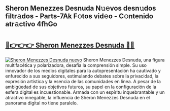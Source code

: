 ## Sheron Menezzes Desnuda N𝚞𝚎vos desn𝚞dos filtr𝚊dos - Parts-7Ak F𝚘tos vid𝚎o - C𝚘ntenido atr𝚊ctivo 4fhGo

# <h2><a href="http://mb3lbe.tromn.icu/?c=Sheron+Menezzes+Desnuda">🔗👉👉👉 Sheron Menezzes Desnuda 🔗🔗</a></h2>

[![Sheron Menezzes Desnuda nuevo](https://i.imgur.com/pEAQMta.gif)](http://mb3lbe.tromn.icu/?c=Sheron+Menezzes+Desnuda)
Sheron Menezzes Desnuda, una figura multifacética y polarizadora, desafía la comprensión simple. Su uso innovador de los medios digitales para la autopresentación ha cautivado y enfurecido a sus seguidores, estimulando debates sobre la privacidad, la expresión artística y la esencia de las comunidades en línea. A pesar de la ambigüedad de sus objetivos futuros, su papel en la configuración de la esfera digital es incuestionable. Armada con un espíritu inquebrantable y un atractivo innegable, la influencia de Sheron Menezzes Desnuda en el panorama digital no tiene paralelo.
